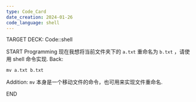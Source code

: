 ```yaml
---
type: Code_Card
date_creation: 2024-01-26
code_language: shell
---
```


TARGET DECK: Code::shell

START
Programming
现在我想将当前文件夹下的 `a.txt` 重命名为 `b.txt` ，请使用 shell 命令实现.
Back: 
```shell
mv a.txt b.txt
```
Addition: 
`mv` 本身是一个移动文件的命令，也可用来实现文件重命名.
<!--ID: 1706250015223-->
END